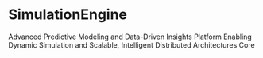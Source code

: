# SimulationEngine
Advanced Predictive Modeling and Data-Driven Insights Platform Enabling Dynamic Simulation and Scalable, Intelligent Distributed Architectures Core
